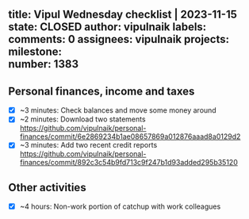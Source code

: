 title:	Vipul Wednesday checklist | 2023-11-15
state:	CLOSED
author:	vipulnaik
labels:	
comments:	0
assignees:	vipulnaik
projects:	
milestone:	
number:	1383
--
## Personal finances, income and taxes

- [x] ~3 minutes: Check balances and move some money around
- [x] ~2 minutes: Download two statements https://github.com/vipulnaik/personal-finances/commit/6e2869234b1ae08657869a012876aaad8a0129d2
- [x] ~3 minutes: Add two recent credit reports https://github.com/vipulnaik/personal-finances/commit/892c3c54b9fd713c9f247b1d93added295b35120 

## Other activities

- [x] ~4 hours: Non-work portion of catchup with work colleagues
